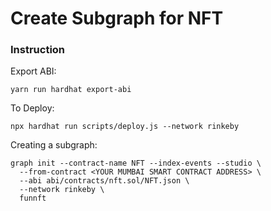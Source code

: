 # Create Subgraph for NFT

### Instruction
Export ABI:
```
yarn run hardhat export-abi
```
To Deploy:
```
npx hardhat run scripts/deploy.js --network rinkeby
```
Creating a subgraph:
```
graph init --contract-name NFT --index-events --studio \
  --from-contract <YOUR MUMBAI SMART CONTRACT ADDRESS> \
  --abi abi/contracts/nft.sol/NFT.json \
  --network rinkeby \
  funnft
```